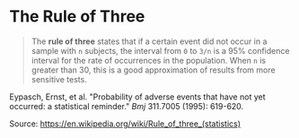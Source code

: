 # The Rule of Three

> The **rule of three** states that if a certain event did not occur in a sample
with `n` subjects, the interval from `0` to `3/n` is a 95% confidence interval
for the rate of occurrences in the population. When `n` is greater than 30, this
is a good approximation of results from more sensitive tests.

Eypasch, Ernst, et al. "Probability of adverse events that have not yet
occurred: a statistical reminder." _Bmj_ 311.7005 (1995): 619-620.

Source: <https://en.wikipedia.org/wiki/Rule_of_three_(statistics)>

